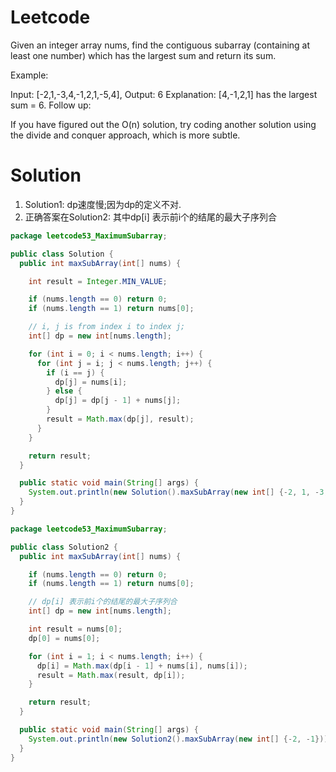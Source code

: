# Leetcode

Given an integer array nums, find the contiguous subarray (containing at least one number) which has the largest sum and return its sum.

Example:

Input: [-2,1,-3,4,-1,2,1,-5,4],
Output: 6
Explanation: [4,-1,2,1] has the largest sum = 6.
Follow up:

If you have figured out the O(n) solution, try coding another solution using the divide and conquer approach, which is more subtle.


# Solution

1. Solution1: dp速度慢;因为dp的定义不对.
2. 正确答案在Solution2: 其中dp[i] 表示前i个的结尾的最大子序列合


```java
package leetcode53_MaximumSubarray;

public class Solution {
  public int maxSubArray(int[] nums) {

    int result = Integer.MIN_VALUE;

    if (nums.length == 0) return 0;
    if (nums.length == 1) return nums[0];

    // i, j is from index i to index j;
    int[] dp = new int[nums.length];

    for (int i = 0; i < nums.length; i++) {
      for (int j = i; j < nums.length; j++) {
        if (i == j) {
          dp[j] = nums[i];
        } else {
          dp[j] = dp[j - 1] + nums[j];
        }
        result = Math.max(dp[j], result);
      }
    }

    return result;
  }

  public static void main(String[] args) {
    System.out.println(new Solution().maxSubArray(new int[] {-2, 1, -3, 4, -1, 2, 1, -5, 4}));
  }
}

```


```java
package leetcode53_MaximumSubarray;

public class Solution2 {
  public int maxSubArray(int[] nums) {

    if (nums.length == 0) return 0;
    if (nums.length == 1) return nums[0];

    // dp[i] 表示前i个的结尾的最大子序列合
    int[] dp = new int[nums.length];

    int result = nums[0];
    dp[0] = nums[0];

    for (int i = 1; i < nums.length; i++) {
      dp[i] = Math.max(dp[i - 1] + nums[i], nums[i]);
      result = Math.max(result, dp[i]);
    }

    return result;
  }

  public static void main(String[] args) {
    System.out.println(new Solution2().maxSubArray(new int[] {-2, -1}));
  }
}

```
